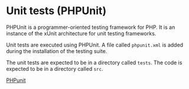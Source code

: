 # Unit tests (PHPUnit)

PHPUnit is a programmer-oriented testing framework for PHP. It is an instance of
the xUnit architecture for unit testing frameworks.

Unit tests are executed using PHPUnit. A file called `phpunit.xml` is added
during the installation of the testing suite.

The unit tests are expected to be in a directory called `tests`. The code is
expected to be in a directory called `src`.

[PHPunit](https://phpunit.readthedocs.io/en/9.5/)
